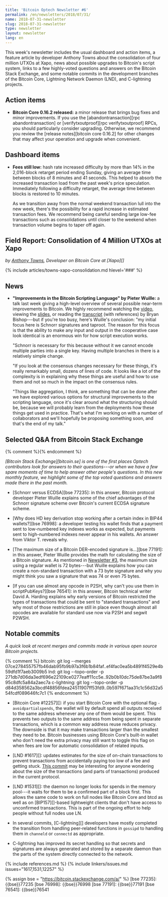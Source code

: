 ```yaml
---
title: 'Bitcoin Optech Newsletter #6'
permalink: /en/newsletters/2018/07/31/
name: 2018-07-31-newsletter
slug: 2018-07-31-newsletter
type: newsletter
layout: newsletter
lang: en
---
```

This week's newsletter includes the usual dashboard and action items, a
feature article by developer Anthony Towns about the consolidation of
four million UTXOs at Xapo, news about possible upgrades to Bitcoin's
script system, links to a few highly-voted questions and answers on
the Bitcoin Stack Exchange, and some notable commits in the development
branches of the Bitcoin Core, Lightning Network Daemon (LND), and
C-lightning projects.

## Action items

- **Bitcoin Core 0.16.2 released:** a minor release that brings bug
  fixes and minor improvements.  If you use the [abandontransaction][rpc
  abandontransaction] or [verifytxoutproof][rpc verifytxoutproof] RPCs,
  you should particularly consider upgrading.  Otherwise, we recommend
  you review the [release notes][bitcoin core 0.16.2] for other changes
  that may affect your operation and upgrade when convenient.

## Dashboard items

- **Fees still low:** hash rate increased difficulty by more than 14%
  in the 2,016-block retarget period ending Sunday, giving an average
  time between blocks of 8 minutes and 41 seconds. This helped to absorb the
  increased transaction load from the past week's price
  speculation. Immediately following a difficulty retarget, the average
  time between blocks is restored to 10 minutes.

  As we transition away from the normal weekend transaction lull into the
  new week, there's the possibility for a rapid increase in estimated
  transaction fees.  We recommend being careful sending large low-fee
  transactions such as consolidations until closer to the weekend when
  transaction volume begins to taper off again.

## Field Report: Consolidation of 4 Million UTXOs at Xapo

*by [Anthony Towns](https://twitter.com/ajtowns), Developer on Bitcoin Core at [Xapo][]*

{% include articles/towns-xapo-consolidation.md hlevel='###' %}

## News

- **"Improvements in the Bitcoin Scripting Language" by Pieter Wuille:**
  a talk last week giving a high-level overview of several
  possible near-term improvements to Bitcoin.  We highly recommend
  watching the [video][sfdev video], viewing the [slides][sipa slides],
  or reading the [transcript][kanzure transcript] (with references) by
  Bryan Bishop---but if you're too busy, here's Wuille's conclusion: "my
  initial focus here is Schnorr signatures and taproot. The reason for
  this focus is that the ability to make any input and output in the
  cooperative case look identical is an enormous win for how script
  execution works.

  "Schnorr is necessary for this because without it we cannot encode
  multiple parties into a single key. Having multiple branches in
  there is a relatively simple change.

  "If you look at the consensus changes necessary for these things,
  it's really remarkably small, dozens of lines of code. It looks like
  a lot of the complexity is in explaining why these things are useful
  and how to use them and not so much in the impact on the consensus
  rules.

  "Things like aggregation, I think, are something that can be
  done after we have explored various options for structural
  improvements to the scripting language, once it's clear around what
  the structuring should be, because we will probably learn from the
  deployments how these things get used in practice. That's what I'm
  working on with a number of collaborators and we'll hopefully be
  proposing something soon, and that's the end of my talk."

[sfdev video]: https://www.youtube.com/watch?v=YSUVRj8iznU
[sipa slides]: https://prezi.com/view/YkJwE7LYJzAzJw9g1bWV/
[kanzure transcript]: http://diyhpl.us/wiki/transcripts/sf-bitcoin-meetup/2018-07-09-taproot-schnorr-signatures-and-sighash-noinput-oh-my/

## Selected Q&A from Bitcoin Stack Exchange

{% comment %}<!--
https://bitcoin.stackexchange.com/search?tab=votes&q=created%3a1m..%20is%3aanswer
-->{% endcomment %}

*[Bitcoin Stack Exchange][bitcoin.se] is one of the first places Optech
contributors look for answers to their questions---or when we have a
few spare moments of time to help answer other people's questions.  In
this new monthly feature, we highlight some of the top voted questions
and answers made there in the past month.*

- [Schnorr versus ECDSA][bse 77235]: in this answer, Bitcoin protocol
  developer Pieter Wuille explains some of the chief advantages of the
  Schnorr signature scheme over Bitcoin's current ECDSA signature
  scheme.

- [Why does HD key derivation stop working after a certain index in BIP44 wallets?][bse 76998]:
  a developer testing his wallet finds that
  a payment sent to low-numbered key indexes works as expected, but
  payments sent to high-numbered indexes never appear in his wallets.
  An answer from Viktor T. reveals why.

- [The maximum size of a Bitcoin DER-encoded signature is...][bse
  77191]: in this answer, Pieter Wuille provides the math for calculating
  the size of a Bitcoin signature.  As mentioned in [Newsletter #3][],
  the maximum size using a regular wallet is 72 bytes---but Wuille
  explains how you can create a non-standard transaction with a 73 byte
  signature and why you might think you saw a signature that was 74 or
  even 75 bytes.

- [If you can use almost any opcode in P2SH, why can't you use them in scriptPubKeys?][bse 76541]:
  in this answer, Bitcoin technical writer
  David A. Harding explains why early versions of Bitcoin restricted the
  types of transactions that could be sent to "standard transactions"
  and why most of those restrictions are still in place even though
  almost all opcodes are available for standard use now via P2SH and
  segwit P2WSH.

## Notable commits

*A quick look at recent merges and commits made in various open source
Bitcoin projects.*

{% comment %}
bitcoin: git log --merges 07ce278455757fb46dab95fb9b97a3f6b1b84faf..ef4fac0ea5b4891f4529e4b59dfd1f7aeb3009b5
lnd: git log --topo-order -p 271db7d06da3edf696e22109ce0277eaff11cc5e..92b0b10dc75de87be3a9f895c8dfc5a84a2aec7a
c-lightning: git log --topo-order -p d84d358562a3bcdf48856fdea24511907ff53fd9..0b597f671aa31c1c56d32a554fcdf089646fc7c1
{% endcomment %}

- [Bitcoin Core #12257][]: if you start Bitcoin Core with the
  optional flag `-avoidpartialspends`, the wallet will by default spend
  all outputs received to the same address whenever any one of them
  would be spent.  This prevents two outputs to the same address from being spent
  in separate transactions, which is a common way address reuse reduces
  privacy.  The downside is that it may make transactions larger than
  the smallest they need to be.  Bitcoin businesses using Bitcoin Core's
  built-in wallet who don't need the extra privacy may still want to
  toggle this flag on when fees are low for automatic consolidation of
  related inputs.

- [LND #1617][]: updates estimates for the size of on-chain
  transactions to prevent transactions from accidentally paying too low
  of a fee and getting stuck.  [This commit][lnd
  ee2f2573c1b1b33288d05ba59a1e8ef9e8fb621c] may be interesting for
  anyone wondering about the size of the transactions (and parts of
  transactions) produced in the current protocol.

- [LND #1531][]: the daemon no longer looks for spends in the memory
  pool---it waits for them to be a confirmed part of a block first.
  This allows the same code to work on full nodes like Bitcoin Core and
  btcd as well as on [BIP157][]-based lightweight clients that don't have
  access to unconfirmed transactions.  This is part of the ongoing effort
  to help people without full nodes use LN.

- In several commits, [C-lightning][] developers have mostly completed
  the transition from handling peer-related functions in `gossipd` to
  handling them in `channeld` or `connectd` as appropriate.

- C-lightning has improved its secret handling so that secrets and
  signatures are always generated and stored by a separate daemon than the
  parts of the system directly connected to the network.

{% include references.md %}
{% include linkers/issues.md issues="1617,1531,12257" %}

{% assign bse = "https://bitcoin.stackexchange.com/a/" %}
[bse 77235]: {{bse}}77235
[bse 76998]: {{bse}}76998
[bse 77191]: {{bse}}77191
[bse 76541]: {{bse}}76541

[lnd ee2f2573c1b1b33288d05ba59a1e8ef9e8fb621c]: https://github.com/lightningnetwork/lnd/commit/ee2f2573c1b1b33288d05ba59a1e8ef9e8fb621c
[newsletter #3]: /en/newsletters/2018/07/10/#transaction-fees-remain-very-low
